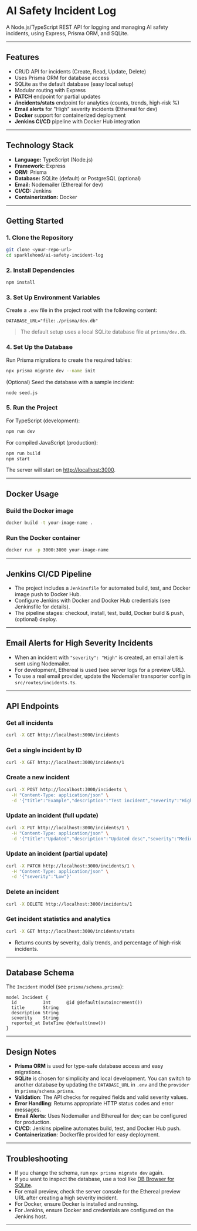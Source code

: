 # AI Safety Incident Log

A Node.js/TypeScript REST API for logging and managing AI safety incidents, using Express, Prisma ORM, and SQLite.

---

## Features

- CRUD API for incidents (Create, Read, Update, Delete)
- Uses Prisma ORM for database access
- SQLite as the default database (easy local setup)
- Modular routing with Express
- **PATCH** endpoint for partial updates
- **/incidents/stats** endpoint for analytics (counts, trends, high-risk %)
- **Email alerts** for "High" severity incidents (Ethereal for dev)
- **Docker** support for containerized deployment
- **Jenkins CI/CD** pipeline with Docker Hub integration

---

## Technology Stack

- **Language:** TypeScript (Node.js)
- **Framework:** Express
- **ORM:** Prisma
- **Database:** SQLite (default) or PostgreSQL (optional)
- **Email:** Nodemailer (Ethereal for dev)
- **CI/CD:** Jenkins
- **Containerization:** Docker

---

## Getting Started

### 1. Clone the Repository

```bash
git clone <your-repo-url>
cd sparklehood/ai-safety-incident-log
```

### 2. Install Dependencies

```bash
npm install
```

### 3. Set Up Environment Variables

Create a `.env` file in the project root with the following content:

```env
DATABASE_URL="file:./prisma/dev.db"
```

> The default setup uses a local SQLite database file at `prisma/dev.db`.

### 4. Set Up the Database

Run Prisma migrations to create the required tables:

```bash
npx prisma migrate dev --name init
```

(Optional) Seed the database with a sample incident:

```bash
node seed.js
```

### 5. Run the Project

For TypeScript (development):

```bash
npm run dev
```

For compiled JavaScript (production):

```bash
npm run build
npm start
```

The server will start on [http://localhost:3000](http://localhost:3000).

---

## Docker Usage

### Build the Docker image
```bash
docker build -t your-image-name .
```

### Run the Docker container
```bash
docker run -p 3000:3000 your-image-name
```

---

## Jenkins CI/CD Pipeline

- The project includes a `Jenkinsfile` for automated build, test, and Docker image push to Docker Hub.
- Configure Jenkins with Docker and Docker Hub credentials (see Jenkinsfile for details).
- The pipeline stages: checkout, install, test, build, Docker build & push, (optional) deploy.

---

## Email Alerts for High Severity Incidents

- When an incident with `"severity": "High"` is created, an email alert is sent using Nodemailer.
- For development, Ethereal is used (see server logs for a preview URL).
- To use a real email provider, update the Nodemailer transporter config in `src/routes/incidents.ts`.

---

## API Endpoints

### Get all incidents
```bash
curl -X GET http://localhost:3000/incidents
```

### Get a single incident by ID
```bash
curl -X GET http://localhost:3000/incidents/1
```

### Create a new incident
```bash
curl -X POST http://localhost:3000/incidents \
  -H "Content-Type: application/json" \
  -d '{"title":"Example","description":"Test incident","severity":"High"}'
```

### Update an incident (full update)
```bash
curl -X PUT http://localhost:3000/incidents/1 \
  -H "Content-Type: application/json" \
  -d '{"title":"Updated","description":"Updated desc","severity":"Medium"}'
```

### Update an incident (partial update)
```bash
curl -X PATCH http://localhost:3000/incidents/1 \
  -H "Content-Type: application/json" \
  -d '{"severity":"Low"}'
```

### Delete an incident
```bash
curl -X DELETE http://localhost:3000/incidents/1
```

### Get incident statistics and analytics
```bash
curl -X GET http://localhost:3000/incidents/stats
```
- Returns counts by severity, daily trends, and percentage of high-risk incidents.

---

## Database Schema

The `Incident` model (see `prisma/schema.prisma`):

```prisma
model Incident {
  id          Int      @id @default(autoincrement())
  title       String
  description String
  severity    String
  reported_at DateTime @default(now())
}
```

---

## Design Notes

- **Prisma ORM** is used for type-safe database access and easy migrations.
- **SQLite** is chosen for simplicity and local development. You can switch to another database by updating the `DATABASE_URL` in `.env` and the `provider` in `prisma/schema.prisma`.
- **Validation**: The API checks for required fields and valid severity values.
- **Error Handling**: Returns appropriate HTTP status codes and error messages.
- **Email Alerts**: Uses Nodemailer and Ethereal for dev; can be configured for production.
- **CI/CD**: Jenkins pipeline automates build, test, and Docker Hub push.
- **Containerization**: Dockerfile provided for easy deployment.

---

## Troubleshooting

- If you change the schema, run `npx prisma migrate dev` again.
- If you want to inspect the database, use a tool like [DB Browser for SQLite](https://sqlitebrowser.org/).
- For email preview, check the server console for the Ethereal preview URL after creating a high severity incident.
- For Docker, ensure Docker is installed and running.
- For Jenkins, ensure Docker and credentials are configured on the Jenkins host.

---

